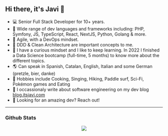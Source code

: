 <!--```js
const devLog = {
  title: "It's Super Effective!",
  url: 'https://blog.itsjavi.com',
  author: 'Javier Aguilar',
  about: 'Softwate and Game Development, Technology',
  awesomeness: "🦄✨"
}

```
-->

## Hi there, it's Javi 👋

- 💻 Senior Full Stack Developer for 10+ years.
- 🌱 Wide range of dev languages and frameworks including: PHP, Symfony, JS, TypeScript, React, NextJS, Python, Golang & more.
- 🔁 Agile, with a DevOps mindset.
- 🧱 DDD & Clean Architecture are important concepts to me.
- 🔬 I have a curious mindset and I like to keep learning. In 2022 I finished a Data Science bootcamp (full-time, 5 months) to know more about the different topics.
- 🌎 Can speak in Spanish, Catalan, English, Italian and some German (pretzle, bier, danke)
- 🙉 Hobbies include Cooking, Singing, Hiking, Paddle surf, Sci-Fi, Pokémon games and Eating
- 📝 I occassionaly write about software engineering on my dev blog [blog.itsjavi.com](https://blog.itsjavi.com)
- 🚀 Looking for an amazing dev? Reach out!

<hr />

### Github Stats

<div style="align:center;" align="center">
  <center>
    <img align="center" src="https://github-readme-stats.vercel.app/api/?username=itsjavi&theme=nord&show_icons=true&count_private=true" />
  </center>
</div>
